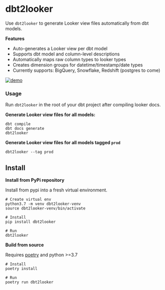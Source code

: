 # dbt2looker

Use `dbt2looker` to generate Looker view files automatically from dbt models.

**Features**

* Auto-generates a Looker view per dbt model
* Supports dbt model and column-level descriptions
* Automatically maps raw column types to looker types
* Creates dimension groups for datetime/timestamp/date types
* Currently supports: BigQuery, Snowflake, Redshift (postgres to come)

[![demo](https://raw.githubusercontent.com/hubble-data/dbt2looker/main/docs/demo.gif)](https://asciinema.org/a/407407)

### Usage

Run `dbt2looker` in the root of your dbt project after compiling looker docs.

**Generate Looker view files for all models:**
```shell
dbt compile
dbt docs generate
dbt2looker
```

**Generate Looker view files for all models tagged `prod`**
```shell
dbt2looker --tag prod
```

## Install

**Install from PyPi repository**

Install from pypi into a fresh virtual environment.

```
# Create virtual env
python3.7 -m venv dbt2looker-venv
source dbt2looker-venv/bin/activate

# Install
pip install dbt2looker

# Run
dbt2looker
```

**Build from source**

Requires [poetry](https://python-poetry.org/docs/) and python >=3.7

```
# Install
poetry install

# Run
poetry run dbt2looker
```
